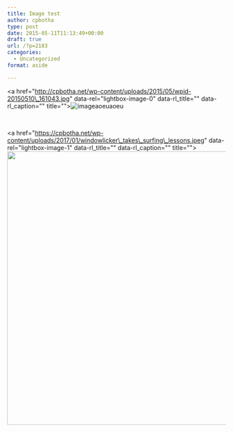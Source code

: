 ```yaml
---
title: Image test
author: cpbotha
type: post
date: 2015-05-11T11:13:49+00:00
draft: true
url: /?p=2183
categories:
  - Uncategorized
format: aside

---
```

<a href="http://cpbotha.net/wp-content/uploads/2015/05/wpid-20150510\_161043.jpg" data-rel="lightbox-image-0" data-rl\_title="" data-rl_caption="" title=""><img class="alignnone size-full" title="20150510_161043.jpg" src="http://cpbotha.net/wp-content/uploads/2015/05/wpid-20150510_161043.jpg" alt="image" /></a>aoeuaoeu

&nbsp;

<a href="https://cpbotha.net/wp-content/uploads/2017/01/windowlicker\_takes\_surfing\_lessons.jpeg" data-rel="lightbox-image-1" data-rl\_title="" data-rl_caption="" title=""><img data-attachment-id="2764" data-permalink="https://cpbotha.net/2017/01/20/weekly-head-voices-114-so-you-know-what-i-did-last-summer/windowlicker_takes_surfing_lessons/" data-orig-file="https://cpbotha.net/wp-content/uploads/2017/01/windowlicker_takes_surfing_lessons.jpeg" data-orig-size="1024,768" data-comments-opened="1" data-image-meta="{&quot;aperture&quot;:&quot;0&quot;,&quot;credit&quot;:&quot;&quot;,&quot;camera&quot;:&quot;&quot;,&quot;caption&quot;:&quot;&quot;,&quot;created_timestamp&quot;:&quot;0&quot;,&quot;copyright&quot;:&quot;&quot;,&quot;focal_length&quot;:&quot;0&quot;,&quot;iso&quot;:&quot;0&quot;,&quot;shutter_speed&quot;:&quot;0&quot;,&quot;title&quot;:&quot;&quot;,&quot;orientation&quot;:&quot;1&quot;}" data-image-title="windowlicker_takes_surfing_lessons" data-image-description="" data-medium-file="https://cpbotha.net/wp-content/uploads/2017/01/windowlicker_takes_surfing_lessons-300x225.jpeg" data-large-file="https://cpbotha.net/wp-content/uploads/2017/01/windowlicker_takes_surfing_lessons-1024x768.jpeg" class="alignnone size-large wp-image-2764" src="https://cpbotha.net/wp-content/uploads/2017/01/windowlicker_takes_surfing_lessons-1024x768.jpeg" alt="" width="840" height="630" srcset="https://cpbotha.net/wp-content/uploads/2017/01/windowlicker_takes_surfing_lessons.jpeg 1024w, https://cpbotha.net/wp-content/uploads/2017/01/windowlicker_takes_surfing_lessons-300x225.jpeg 300w, https://cpbotha.net/wp-content/uploads/2017/01/windowlicker_takes_surfing_lessons-768x576.jpeg 768w" sizes="(max-width: 709px) 85vw, (max-width: 909px) 67vw, (max-width: 1362px) 62vw, 840px" /></a>